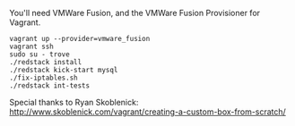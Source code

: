 You'll need VMWare Fusion, and the VMWare Fusion Provisioner for Vagrant.

    vagrant up --provider=vmware_fusion
    vagrant ssh
    sudo su - trove
    ./redstack install
    ./redstack kick-start mysql
    ./fix-iptables.sh
    ./redstack int-tests

Special thanks to Ryan Skoblenick:
http://www.skoblenick.com/vagrant/creating-a-custom-box-from-scratch/
